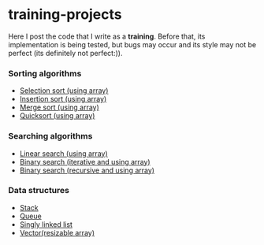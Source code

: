 # training-projects

Here I post the code that I write as a **training**. 
Before that, its implementation is being tested, but bugs may occur and its style may not be perfect
(its definitely not perfect:)).

### Sorting algorithms
* [Selection sort (using array)](https://github.com/BogdanPal1/training-projects/blob/master/sorting_algorithms/SelectionSort.h)
* [Insertion sort (using array)](https://github.com/BogdanPal1/training-projects/blob/master/sorting_algorithms/InsertionSort.h)
* [Merge sort (using array)](https://github.com/BogdanPal1/training-projects/blob/master/sorting_algorithms/MergeSort.h)
* [Quicksort (using array)](https://github.com/BogdanPal1/training-projects/blob/master/sorting_algorithms/QuickSort.h)

### Searching algorithms
* [Linear search (using array)](https://github.com/BogdanPal1/training-projects/blob/master/searching_algorithms/LinearSearch.h)
* [Binary search (iterative and using array)](https://github.com/BogdanPal1/training-projects/blob/master/searching_algorithms/BinarySearch(iterative).h)
* [Binary search (recursive and using array)](https://github.com/BogdanPal1/training-projects/blob/master/searching_algorithms/RecursiveBinarySearch.h)

### Data structures
* [Stack](https://github.com/BogdanPal1/training-projects/blob/master/data_structures/Stack/Stack.h)
* [Queue](https://github.com/BogdanPal1/training-projects/blob/master/data_structures/Queue/Queue.h)
* [Singly linked list](https://github.com/BogdanPal1/training-projects/tree/master/data_structures/LinkedList)
* [Vector(resizable array)](https://github.com/BogdanPal1/training-projects/blob/master/data_structures/Vector/Vector.h)
